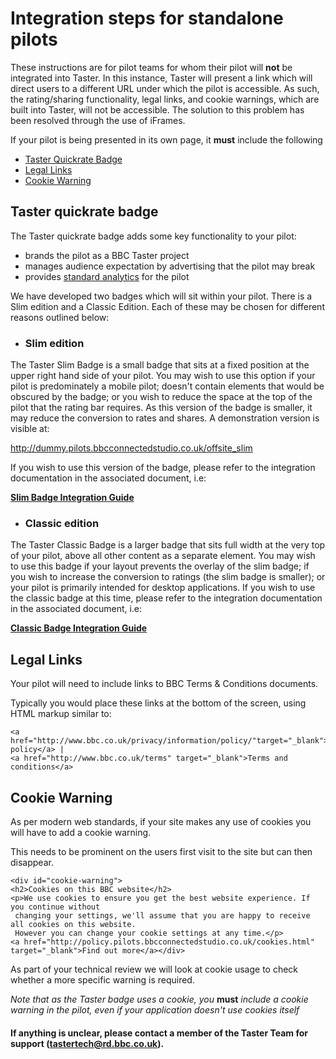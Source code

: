 # Integration steps for standalone pilots

These instructions are for pilot teams for whom their pilot will **not** be integrated into Taster. In this instance, Taster will present a link which will direct users to a different URL under which the pilot is accessible. As such, the rating/sharing functionality, legal links, and cookie warnings, which are built into Taster, will not be accessible. The solution to this problem has been resolved through the use of iFrames.

If your pilot is being presented in its own page, it **must** include the following
- [Taster Quickrate Badge](#taster-quickrate-badge)
- [Legal Links](#legal-links)
- [Cookie Warning](#cookie-warning)

## Taster quickrate badge

The Taster quickrate badge adds some key functionality to your pilot:
 - brands the pilot as a BBC Taster project
 - manages audience expectation by advertising that the pilot may break
 - provides [standard analytics](../overview/analytics-documentation.md#Standard-Analytics) for the pilot

We have developed two badges which will sit within your pilot. There is a Slim edition and a Classic Edition. Each of these may be chosen for different reasons outlined below:

* ### Slim edition

 The Taster Slim Badge is a small badge that sits at a fixed position at the upper right hand side of your pilot. You may wish to use this option if your pilot is predominately a mobile pilot; doesn't contain elements that would be obscured by the badge; or you wish to reduce the space at the top of the pilot that the rating bar requires. As this version of the badge is smaller, it may reduce the conversion to rates and shares. A demonstration version is visible at:

 http://dummy.pilots.bbcconnectedstudio.co.uk/offsite_slim

 If you wish to use this version of the badge, please refer to the integration documentation in the associated document, i.e:

 [**Slim Badge Integration Guide**](taster-slim-badge-integration.md)

* ### Classic edition

 The Taster Classic Badge is a larger badge that sits full width at the very top of your pilot, above all other content as a separate element. You may wish to use this badge if your layout prevents the overlay of the slim badge; if you wish to increase the conversion to ratings (the slim badge is smaller); or your pilot is primarily intended for desktop applications.
 If you wish to use the classic badge at this time, please refer to the integration documentation in the associated document, i.e:

 [**Classic Badge Integration Guide**](taster-classic-badge-integration.md)

## Legal Links

Your pilot will need to include links to BBC Terms & Conditions documents.

Typically you would place these links at the bottom of the screen, using HTML markup similar to:

```
<a href="http://www.bbc.co.uk/privacy/information/policy/"target="_blank">Privacy policy</a> |
<a href="http://www.bbc.co.uk/terms" target="_blank">Terms and conditions</a>
```

## Cookie Warning

As per modern web standards, if your site makes any use of cookies you will have to add a cookie warning.

This needs to be prominent on the users first visit to the site but can then disappear.

```
<div id="cookie-warning">
<h2>Cookies on this BBC website</h2>
<p>We use cookies to ensure you get the best website experience. If you continue without
 changing your settings, we'll assume that you are happy to receive all cookies on this website.
 However you can change your cookie settings at any time.</p>
<a href="http://policy.pilots.bbcconnectedstudio.co.uk/cookies.html" target="_blank">Find out more</a></div>
```

As part of your technical review we will look at cookie usage to check whether a more specific warning is required.

*Note that as the Taster badge uses a cookie, you* **must** *include a cookie warning in the pilot, even if your application doesn't use cookies itself*

#### If anything is unclear, please contact a member of the Taster Team for support (tastertech@rd.bbc.co.uk).
